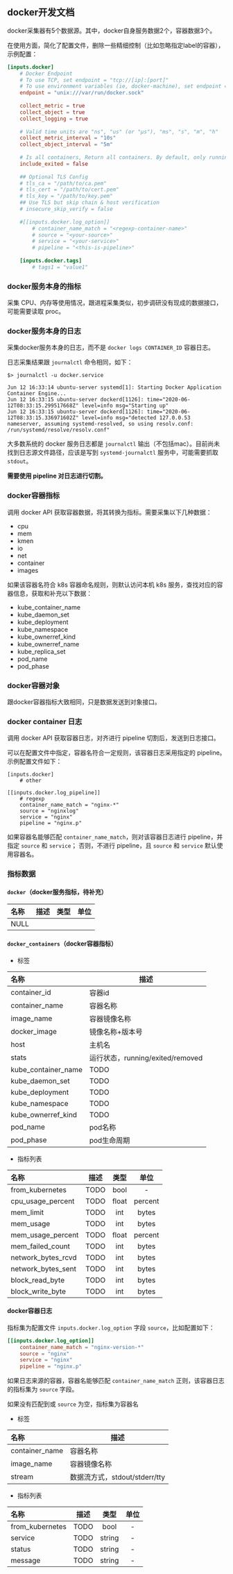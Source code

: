 ## docker开发文档

docker采集器有5个数据源。其中，docker自身服务数据2个，容器数据3个。

在使用方面，简化了配置文件，删除一些精细控制（比如忽略指定label的容器），示例配置：

```toml
[inputs.docker]
    # Docker Endpoint
    # To use TCP, set endpoint = "tcp://[ip]:[port]"
    # To use environment variables (ie, docker-machine), set endpoint = "ENV"
    endpoint = "unix:///var/run/docker.sock"
    
    collect_metric = true
    collect_object = true
    collect_logging = true
    
    # Valid time units are "ns", "us" (or "µs"), "ms", "s", "m", "h"
    collect_metric_interval = "10s"
    collect_object_interval = "5m"
    
    # Is all containers, Return all containers. By default, only running containers are shown.
    include_exited = false
    
    ## Optional TLS Config
    # tls_ca = "/path/to/ca.pem"
    # tls_cert = "/path/to/cert.pem"
    # tls_key = "/path/to/key.pem"
    ## Use TLS but skip chain & host verification
    # insecure_skip_verify = false
    
    #[[inputs.docker.log_option]]
        # container_name_match = "<regexp-container-name>"
        # source = "<your-source>"
        # service = "<your-service>"
        # pipeline = "<this-is-pipeline>"
    
    [inputs.docker.tags]
        # tags1 = "value1"
```

### docker服务本身的指标

采集 CPU、内存等使用情况，跟进程采集类似，初步调研没有现成的数据接口，可能需要读取 proc。

### docker服务本身的日志

采集docker服务本身的日志，而不是 `docker logs CONTAINER_ID` 容器日志。

日志采集结果跟 `journalctl` 命令相同，如下：

```
$> journalctl -u docker.service

Jun 12 16:33:14 ubuntu-server systemd[1]: Starting Docker Application Container Engine...
Jun 12 16:33:15 ubuntu-server dockerd[1126]: time="2020-06-12T08:33:15.299517668Z" level=info msg="Starting up"
Jun 12 16:33:15 ubuntu-server dockerd[1126]: time="2020-06-12T08:33:15.336971602Z" level=info msg="detected 127.0.0.53 nameserver, assuming systemd-resolved, so using resolv.conf: /run/systemd/resolve/resolv.conf"
```

大多数系统的 docker 服务日志都是 `journalctl` 输出（不包括mac）。目前尚未找到日志源文件路径，应该是写到 `systemd-journalctl` 服务中，可能需要抓取 `stdout`。

**需要使用 pipeline 对日志进行切割。**

### docker容器指标

调用 docker API 获取容器数据，将其转换为指标。需要采集以下几种数据：

- cpu
- mem
- kmen
- io
- net
- container
- images

如果该容器名符合 k8s 容器命名规则，则默认访问本机 k8s 服务，查找对应的容器信息，获取和补充以下数据：

- kube_container_name
- kube_daemon_set
- kube_deployment
- kube_namespace
- kube_ownerref_kind
- kube_ownerref_name
- kube_replica_set
- pod_name
- pod_phase

### docker容器对象

跟docker容器指标大致相同，只是数据发送到对象接口。

### docker container 日志

调用 docker API 获取容器日志，对齐进行 pipeline 切割后，发送到日志接口。

可以在配置文件中指定，容器名符合一定规则，该容器日志采用指定的 pipeline。示例配置文件如下：

```
[inputs.docker]
    # other

[[inputs.docker.log_pipeline]]
    # regexp
    container_name_match = "nginx-*"
    source = "nginxlog"
    service = "nginx"
    pipeline = "nginx.p"

```

如果容器名能够匹配 `container_name_match`，则对该容器日志进行 pipeline，并指定 `source` 和 `service`；
否则，不进行 pipeline，且 `source` 和 `service` 默认使用容器名。

### 指标数据

#### `docker`（docker服务指标，待补充）

| 名称 | 描述 | 类型 | 单位 |
| :--  | ---  | ---  | ---  |
| NULL |      |      |      |

#### `docker_containers`（docker容器指标）

-  标签

| 名称                | 描述                             |
| :--                 | ---                              |
| container_id        | 容器id                           |
| container_name      | 容器名称                         |
| image_name          | 容器镜像名称                     |
| docker_image        | 镜像名称+版本号                  |
| host                | 主机名                           |
| stats               | 运行状态，running/exited/removed |
| kube_container_name | TODO                             |
| kube_daemon_set     | TODO                             |
| kube_deployment     | TODO                             |
| kube_namespace      | TODO                             |
| kube_ownerref_kind  | TODO                             |
| pod_name            | pod名称                          |
| pod_phase           | pod生命周期                      |

- 指标列表

| 名称               | 描述 | 类型  | 单位    |
| :--                | ---  | :-:   | :-:     |
| from_kubernetes    | TODO | bool  | -       |
| cpu_usage_percent  | TODO | float | percent |
| mem_limit          | TODO | int   | bytes   |
| mem_usage          | TODO | int   | bytes   |
| mem_usage_percent  | TODO | float | percent |
| mem_failed_count   | TODO | int   | bytes   |
| network_bytes_rcvd | TODO | int   | bytes   |
| network_bytes_sent | TODO | int   | bytes   |
| block_read_byte    | TODO | int   | bytes   |
| block_write_byte   | TODO | int   | bytes   |

#### docker容器日志

指标集为配置文件 `inputs.docker.log_option` 字段 `source`，比如配置如下：

```toml
[[inputs.docker.log_option]]
    container_name_match = "nginx-version-*"
    source = "nginx"
    service = "nginx"
    pipeline = "nginx.p"
```

如果日志来源的容器，容器名能够匹配 `container_name_match` 正则，该容器日志的指标集为 `source` 字段。

如果没有匹配到或 `source` 为空，指标集为容器名

-  标签

| 名称           | 描述                          |
| :--            | ---                           |
| container_name | 容器名称                      |
| image_name     | 容器镜像名称                  |
| stream         | 数据流方式，stdout/stderr/tty |

- 指标列表

| 名称            | 描述 | 类型   | 单位 |
| :--             | ---  | :-:    | :-:  |
| from_kubernetes | TODO | bool   | -    |
| service         | TODO | string | -    |
| status          | TODO | string | -    |
| message         | TODO | string | -    |
